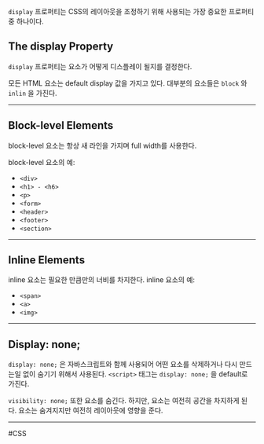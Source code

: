 `display` 프로퍼티는 CSS의 레이아웃을 조정하기 위해 사용되는 가장 중요한 프로퍼티중 하나이다.
## The display Property
`display` 프로퍼티는 요소가 어떻게 디스플레이 될지를 결정한다.

모든 HTML 요소는 default display 값을 가지고 있다. 대부분의 요소들은 `block` 와 `inlin` 을 가진다.

---
## Block-level Elements
block-level 요소는 항상 새 라인을 가지며 full width를 사용한다.

block-level 요소의 예:
- `<div>`
- `<h1> - <h6>`
- `<p>`
- `<form>`
- `<header>`
- `<footer>`
- `<section>`
----
## Inline Elements
inline 요소는 필요한 만큼만의 너비를 차지한다.
inline 요소의 예:
- `<span>`
- `<a>`
- `<img>`
----
## Display: none;
`display: none;` 은 자바스크립트와 함께 사용되어 어떤 요소를 삭제하거나 다시 만드는일 없이 숨기기 위해서 사용된다.
`<script>` 태그는 `display: none;` 을 default로 가진다.

`visibility: none;` 또한 요소를 숨긴다.
하지만, 요소는 여전히 공간을 차지하게 된다. 요소는 숨겨지지만 여전히 레이아웃에 영향을 준다.

----

#CSS